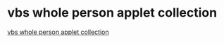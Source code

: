 # vbs whole person applet collection
[vbs whole person applet collection](https://aiwithcloud.com/2022/09/16/vbs_whole_person_applet_collection/)